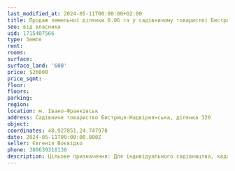 ```yaml
---
last_modified_at: 2024-05-11T00:00:00+02:00
title: Продаж земельної ділянки 0.06 га у садівничому товаристві Бистриця-Надвірнянська
seo: від власника
uid: 1715407566
type: Земля
rent:
rooms:
surface:
surface_land: '600'
price: $26000
price_sqmt:
floor:
floors:
parking:
region:
location: м. Івано-Франківськ
address: Cадівниче товариство Бистриця-Надвірнянська, ділянка 320
object:
coordinates: 48.927851,24.747978
date: 2024-05-11T00:00:00.000Z
seller: Євгенія Воєвідко
phone: 380639318130
description: Цільове призначення: Для індивідуального садівництва, кадастровий номер: 2610100000:12:001:0958
---
```

